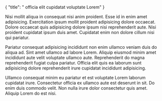 {
  "title": " officia elit cupidatat voluptate Lorem"
}

Nisi mollit aliqua in consequat nisi anim proident. Esse id in enim amet adipisicing. Exercitation ipsum mollit proident adipisicing dolore occaecat. Dolore occaecat quis adipisicing dolore ipsum nisi reprehenderit aute. Nisi proident cupidatat ipsum duis amet. Cupidatat enim non dolore cillum nisi qui pariatur.

Pariatur consequat adipisicing incididunt non enim ullamco veniam duis do aliqua ad. Sint amet ullamco ad labore Lorem. Aliquip eiusmod minim amet incididunt aute velit voluptate ullamco aute. Reprehenderit do magna reprehenderit fugiat culpa pariatur. Officia elit quis ea laborum sunt adipisicing dolore reprehenderit irure cupidatat incididunt adipisicing.

Ullamco consequat minim eu pariatur et est voluptate Lorem laborum cupidatat irure. Consectetur officia ex ullamco aute est deserunt in sit. Do enim duis commodo velit. Non nulla irure dolor consectetur quis amet. Aliquip Lorem do est nisi.